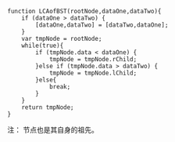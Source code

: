 	function LCAofBST(rootNode,dataOne,dataTwo){
		if (dataOne > dataTwo) {
			[dataOne,dataTwo] = [dataTwo,dataOne];
		}
		var tmpNode = rootNode;
		while(true){
			if (tmpNode.data < dataOne) {
				tmpNode = tmpNode.rChild;
			}else if (tmpNode.data > dataTwo) {
				tmpNode = tmpNode.lChild;
			}else{
				break;
			}
		}
		return tmpNode;
	}

注：
节点也是其自身的祖先。
